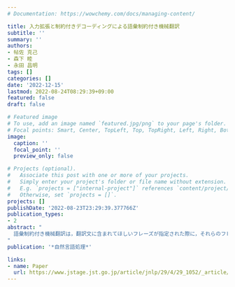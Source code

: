 ```yaml
---
# Documentation: https://wowchemy.com/docs/managing-content/

title: 入力拡張と制約付きデコーディングによる語彙制約付き機械翻訳
subtitle: ''
summary: ''
authors:
- 帖佐 克己
- 森下 睦
- 永田 昌明
tags: []
categories: []
date: '2022-12-15'
lastmod: 2022-08-24T08:29:39+09:00
featured: false
draft: false

# Featured image
# To use, add an image named `featured.jpg/png` to your page's folder.
# Focal points: Smart, Center, TopLeft, Top, TopRight, Left, Right, BottomLeft, Bottom, BottomRight.
image:
  caption: ''
  focal_point: ''
  preview_only: false

# Projects (optional).
#   Associate this post with one or more of your projects.
#   Simply enter your project's folder or file name without extension.
#   E.g. `projects = ["internal-project"]` references `content/project/deep-learning/index.md`.
#   Otherwise, set `projects = []`.
projects: []
publishDate: '2022-08-23T23:29:39.377766Z'
publication_types:
- 2
abstract: "
  語彙制約付き機械翻訳は，翻訳文に含まれてほしいフレーズが指定された際に，それらのフレーズを含む文を生成するという制約の下で機械翻訳を行うタスクである．本論文では翻訳モデルの入力系列の拡張によってビームサーチによる語彙制約付きデコーディングの探索を効率化する手法を提案する．日英および英日翻訳での実験により，提案手法が従来手法と比べて少ない計算コストで高い翻訳精度を実現できることを確認した．また，自動抽出されたノイズの多く含む語彙制約に対しても語彙制約付き機械翻訳手法を適用する手法を提案し，日英翻訳での実験によって一般的な機械翻訳手法と比べて高い精度が達成可能であることを示した．
"
publication: '*自然言語処理*'

links:
- name: Paper
  url: https://www.jstage.jst.go.jp/article/jnlp/29/4/29_1052/_article/-char/ja/
---
```

